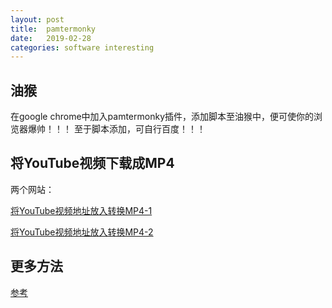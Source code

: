 ```yaml
---
layout: post
title:  pamtermonky
date:   2019-02-28
categories: software interesting
---
```


<!-- MarkdownTOC -->




## 油猴
在google chrome中加入pamtermonky插件，添加脚本至油猴中，便可使你的浏览器爆帅！！！
至于脚本添加，可自行百度！！！

## 将YouTube视频下载成MP4
两个网站：


[将YouTube视频地址放入转换MP4-1](https://www.youtubeto.com/zh/)

[将YouTube视频地址放入转换MP4-2](http://youtube.online-downloader.com/-Chinese)


## 更多方法

[参考](https://coderschool.cn/2156.html)





